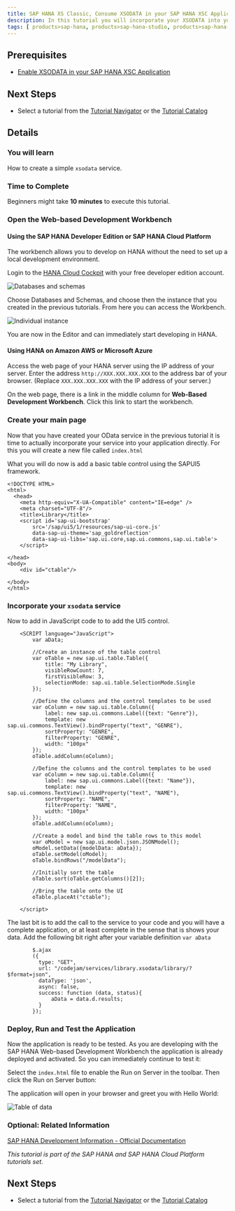 ```yaml
---
title: SAP HANA XS Classic, Consume XSODATA in your SAP HANA XSC Application
description: In this tutorial you will incorporate your XSODATA into your SAP HANA XSC application.
tags: [ products>sap-hana, products>sap-hana-studio, products>sap-hana-cloud-platform, topic>sql, topic>big-data, tutorial>beginner]
---
```


## Prerequisites  
- [Enable XSODATA in your SAP HANA XSC Application](http://www.sap.com/developer/tutorials/hana-xsodata.html)

## Next Steps
 - Select a tutorial from the [Tutorial Navigator](http://www.sap.com/developer/tutorial-navigator.html) or the [Tutorial Catalog](http://www.sap.com/developer/tutorials.html)


## Details

### You will learn  
How to create a simple `xsodata` service.

### Time to Complete
Beginners might take **10 minutes** to execute this tutorial.


### Open the Web-based Development Workbench

#### Using the SAP HANA Developer Edition or SAP HANA Cloud Platform
The workbench allows you to develop on HANA without the need to set up a local development environment.

Login to the [HANA Cloud Cockpit](https://account.hanatrial.ondemand.com/cockpit) with your free developer edition account.

![Databases and schemas](https://raw.githubusercontent.com/SAPDocuments/Tutorials/master/tutorials/hana-consume-xsodata/1.png)

Choose Databases and Schemas, and choose then the instance that you created in the previous tutorials. From here you can access the Workbench.

![Individual instance](https://raw.githubusercontent.com/SAPDocuments/Tutorials/master/tutorials/hana-consume-xsodata/2.png)

You are now in the Editor and can immediately start developing in HANA.

#### Using HANA on Amazon AWS or Microsoft Azure

Access the web page of your HANA server using the IP address of your server.  Enter the address `http://XXX.XXX.XXX.XXX` to the address bar of your browser. (Replace `XXX.XXX.XXX.XXX` with the IP address of your server.)

On the web page, there is a link in the middle column for **Web-Based Development Workbench**.  Click this link to start the workbench.

### Create your main page

Now that you have created your OData service in the previous tutorial it is time to actually incorporate your service into your application directly. For this you will create a new file called `index.html`

What you will do now is add a basic table control using the SAPUI5 framework.

```
<!DOCTYPE HTML>
<html>
  <head>
    <meta http-equiv="X-UA-Compatible" content="IE=edge" />
    <meta charset="UTF-8"/>
    <title>Library</title>  
    <script id='sap-ui-bootstrap' 
        src='/sap/ui5/1/resources/sap-ui-core.js'  
        data-sap-ui-theme='sap_goldreflection'  
        data-sap-ui-libs='sap.ui.core,sap.ui.commons,sap.ui.table'>
    </script>

</head>
<body>
	<div id="ctable"/>
	
</body>
</html>
```

### Incorporate your `xsodata` service

Now to add in JavaScript code to to add the UI5 control.

```
    <SCRIPT language="JavaScript">
        var aData;
        
        //Create an instance of the table control
        var oTable = new sap.ui.table.Table({
        	title: "My Library",
        	visibleRowCount: 7,
        	firstVisibleRow: 3,
        	selectionMode: sap.ui.table.SelectionMode.Single
        });
        
        //Define the columns and the control templates to be used
        var oColumn = new sap.ui.table.Column({
        	label: new sap.ui.commons.Label({text: "Genre"}),
        	template: new sap.ui.commons.TextView().bindProperty("text", "GENRE"),
        	sortProperty: "GENRE",
        	filterProperty: "GENRE",
        	width: "100px"
        });
        oTable.addColumn(oColumn);

        //Define the columns and the control templates to be used
        var oColumn = new sap.ui.table.Column({
        	label: new sap.ui.commons.Label({text: "Name"}),
        	template: new sap.ui.commons.TextView().bindProperty("text", "NAME"),
        	sortProperty: "NAME",
        	filterProperty: "NAME",
        	width: "100px"
        });
        oTable.addColumn(oColumn);
             
        //Create a model and bind the table rows to this model
        var oModel = new sap.ui.model.json.JSONModel();
        oModel.setData({modelData: aData});
        oTable.setModel(oModel);
        oTable.bindRows("/modelData");
        
        //Initially sort the table
        oTable.sort(oTable.getColumns()[2]);
        
        //Bring the table onto the UI 
        oTable.placeAt("ctable");

	</script>
```

The last bit is to add the call to the service to your code and you will have a complete application, or at least complete in the sense that is shows your data. Add the following bit right after your variable definition `var aData`

```
        $.ajax
        ({
          type: "GET",
          url: "/codejam/services/library.xsodata/library/?$format=json",
          dataType: 'json',
          async: false,
          success: function (data, status){
        	  aData = data.d.results;
          }
        });
```

### Deploy, Run and Test the Application

Now the application is ready to be tested. As you are developing with the SAP HANA Web-based Development Workbench the application is already deployed and activated. So you can immediately continue to test it:

Select the `index.html` file to enable the Run on Server in the toolbar. Then click the Run on Server button:

The application will open in your browser and greet you with Hello World:

![Table of data](https://raw.githubusercontent.com/SAPDocuments/Tutorials/master/tutorials/hana-consume-xsodata/3.png)


### Optional: Related Information
[SAP HANA Development Information - Official Documentation](http://help.sap.com/hana_platform#section6)


*This tutorial is part of the SAP HANA and SAP HANA Cloud Platform tutorials set.*

## Next Steps
 - Select a tutorial from the [Tutorial Navigator](http://www.sap.com/developer/tutorial-navigator.html) or the [Tutorial Catalog](http://www.sap.com/developer/tutorials.html)
